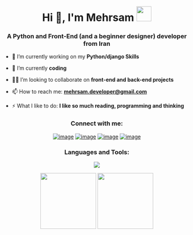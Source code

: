 <h1 align="center">Hi 👋, I'm Mehrsam <img height="40" src="https://emoji.gg/assets/emoji/7333-parrotdance.gif"></h1>
<h3 align="center">A Python and Front-End (and a beginner designer) developer from Iran</h3>

- 🔭 I’m currently working on my **Python/django Skills**

- 🌱 I’m currently  **coding**

- 🙋‍♂️ I’m looking to collaborate on **front-end and back-end projects**

- 📫 How to reach me: **mehrsam.developer@gmail.com**

- ⚡ What I like to do: **I like so much reading, programming and thinking**

<h3 align="center">Connect with me:</h3>
<div align="center">

[![image](https://img.shields.io/badge/Instagram-E4405F?style=for-the-badge&logo=instagram&logoColor=white)](https://www.instagram.com/mehrsam_4444)
[![image](https://img.shields.io/badge/Gmail-D14836?style=for-the-badge&logo=gmail&logoColor=white)](mailto:mehrsam.developer@gmail.com)
[![image](https://img.shields.io/badge/Twitter-blue?style=for-the-badge&logo=Twitter&logoColor=white)](https://twitter.com/Mehrsam_1111)
[![image](https://img.shields.io/badge/Telegram-blue?style=for-the-badge&logo=Telegram&logoColor=white)](https://t.me/i_mehrsam)

</div>

<h3 align="center">Languages and Tools:</h3>

<p align="center"> 
  <img src="https://s4.uupload.ir/files/0c8beec1-ddc0-435e-a5c2-271643d4bc03_7u4n.jpeg">
</p>

<p align= "center">
  <img height= "150" src="https://github-readme-stats.vercel.app/api?username=Mehrsam1111&theme=react&show_icons=true&include_all_commits=true" />
  <img height= "150" src="https://github-readme-stats.vercel.app/api/top-langs/?username=Mehrsam1111&theme=react&layout=compact" />
</p>

